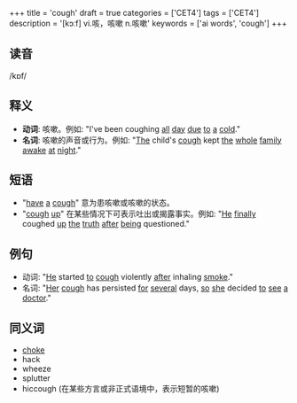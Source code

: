 +++
title = 'cough'
draft = true
categories = ['CET4']
tags = ['CET4']
description = '[kɔːf] vi.咳，咳嗽 n.咳嗽'
keywords = ['ai words', 'cough']
+++

## 读音
/kɒf/

## 释义
- **动词**: 咳嗽。例如: "I've been coughing [all](/post/all/) [day](/post/day/) [due](/post/due/) [to](/post/to/) [a](/post/a/) [cold](/post/cold/)."
- **名词**: 咳嗽的声音或行为。例如: "[The](/post/the/) child's [cough](/post/cough/) kept [the](/post/the/) [whole](/post/whole/) [family](/post/family/) [awake](/post/awake/) [at](/post/at/) [night](/post/night/)."

## 短语
- "[have](/post/have/) [a](/post/a/) [cough](/post/cough/)" 意为患咳嗽或咳嗽的状态。
- "[cough](/post/cough/) [up](/post/up/)" 在某些情况下可表示吐出或揭露事实。例如: "[He](/post/he/) [finally](/post/finally/) coughed [up](/post/up/) [the](/post/the/) [truth](/post/truth/) [after](/post/after/) [being](/post/being/) questioned."

## 例句
- 动词: "[He](/post/he/) started [to](/post/to/) [cough](/post/cough/) violently [after](/post/after/) inhaling [smoke](/post/smoke/)."
- 名词: "[Her](/post/her/) [cough](/post/cough/) has persisted [for](/post/for/) [several](/post/several/) days, [so](/post/so/) [she](/post/she/) decided [to](/post/to/) [see](/post/see/) [a](/post/a/) [doctor](/post/doctor/)."

## 同义词
- [choke](/post/choke/)
- hack
- wheeze
- splutter
- hiccough (在某些方言或非正式语境中，表示短暂的咳嗽)
